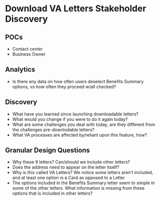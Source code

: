 # Download VA Letters Stakeholder Discovery

## POCs
- Contact center
- Business Owner

## Analytics
- Is there any data on how often users deselect Benefits Summary options, vs how often they proceed w/all checked?

## Discovery
- What have you learned since launching downloadable letters?
- What would you change if you were to do it again today?
- What are some challenges you deal with today, are they different from the challenges pre-downlodable letters?
- What VA processes are affected by/reliant upon this feature, how?

## Granular Design Questions
- Why these 9 letters? Can/should we include other letters?
- Does the address need to appear on the letter itself?
- Why is this called VA Letters? We notice some letters aren't included, and at least one option is a Card as opposed to a Letter
- The options included in the Benefits Summary letter seem to simple in some of the other letters. What information is missing from these options that is included in other letters?
